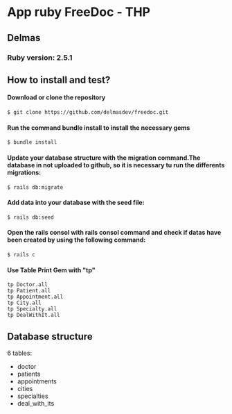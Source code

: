 <!DOCTYPE html>
<html>
<body>
  <div>
  <h1>App ruby FreeDoc - THP</h1>
    <h2>Delmas</h2>
      <h3>Ruby version: 2.5.1</h3>
   <h2>How to install and test?</h2>
      <h4>Download or clone the repository</h4>
        <code>$ git clone https://github.com/delmasdev/freedoc.git</code>
      <h4>Run the command bundle install to install the necessary gems</h4>
        <code>$ bundle install</code>
      <h4>Update your database structure with the migration command.The database in not uploaded to github, so it is necessary tu run the differents migrations:</h4>
        <code>$ rails db:migrate</code>
      <h4>Add data into your database with the seed file:</h4>
        <code>$ rails db:seed</code>
      <h4>Open the rails consol with rails consol command and check if datas have been created by using the following command:</h4>
        <code>$ rails c</code>
      <h4>Use Table Print Gem with "tp"</h4>
        <code>tp Doctor.all</code><br>
        <code>tp Patient.all</code><br>
        <code>tp Appointment.all</code><br>
        <code>tp City.all</code><br>
        <code>tp Specialty.all</code><br>
        <code>tp DealWithIt.all</code>
      </div>
      <div>
        <h2>Database structure</h2>
        <p>6 tables:</p>
        <ul>
          <li>doctor</li>
          <li>patients</li>
          <li>appointments</li>
          <li>cities</li>
          <li>specialties</li>
          <li>deal_with_its</li>
        </ul>
     </div>
</body>
</html>
